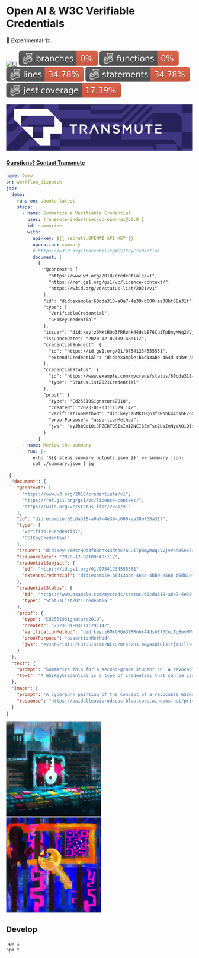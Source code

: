 # Open AI & W3C Verifiable Credentials 

🚧 Experimental 🏗️. 

<!-- [![Demo](https://github.com/transmute-industries/vc-open-ai/actions/workflows/demo.yml/badge.svg)](https://github.com/transmute-industries/vc-open-ai/actions/workflows/demo.yml) -->

[![CI](https://github.com/transmute-industries/vc-open-ai/actions/workflows/ci.yml/badge.svg)](https://github.com/transmute-industries/vc-open-ai/actions/workflows/ci.yml)
![Branches](./badges/coverage-branches.svg)
![Functions](./badges/coverage-functions.svg)
![Lines](./badges/coverage-lines.svg)
![Statements](./badges/coverage-statements.svg)
![Jest coverage](./badges/coverage-jest%20coverage.svg)

<!-- [![NPM](https://nodei.co/npm/@transmute/vc-open-ai.png?mini=true)](https://npmjs.org/package/@transmute/vc-open-ai) -->

<img src="./transmute-banner.png" />

#### [Questions? Contact Transmute](https://transmute.typeform.com/to/RshfIw?typeform-source=vc-open-ai)

```yml
name: Demo
on: workflow_dispatch
jobs:
  demo:
    runs-on: ubuntu-latest
    steps:
      - name: Summarize a Verifiable Credential
        uses: transmute-industries/vc-open-ai@v0.0.1
        id: summarize
        with:
          api-key: ${{ secrets.OPENAI_API_KEY }}
          operation: summary
          # https://w3id.org/traceability#GS1KeyCredential
          document: |
            {
              "@context": [
                "https://www.w3.org/2018/credentials/v1",
                "https://ref.gs1.org/gs1/vc/licence-context/",
                "https://w3id.org/vc/status-list/2021/v1"
              ],
              "id": "did:example:60cda318-a0a7-4e39-b600-ea38bf68a31f",
              "type": [
                "VerifiableCredential",
                "GS1KeyCredential"
              ],
              "issuer": "did:key:z6MktHQo3fRRohk44dsbE76CuiTpBmyMWq2VVjvV6aBSeE3U",
              "issuanceDate": "2020-12-02T09:48:11Z",
              "credentialSubject": {
                "id": "https://id.gs1.org/01/07541234555551",
                "extendsCredential": "did:example:b6d13abe-464d-4bb9-a568-b6d81efd57e3"
              },
              "credentialStatus": {
                "id": "https://www.example.com/mycreds/status/60cda318-a0a7-4e39-b600-ea38bf68a31f",
                "type": "StatusList2021Credential"
              },
              "proof": {
                "type": "Ed25519Signature2018",
                "created": "2023-01-03T11:29:14Z",
                "verificationMethod": "did:key:z6MktHQo3fRRohk44dsbE76CuiTpBmyMWq2VVjvV6aBSeE3U#z6MktHQo3fRRohk44dsbE76CuiTpBmyMWq2VVjvV6aBSeE3U",
                "proofPurpose": "assertionMethod",
                "jws": "eyJhbGciOiJFZERTQSIsImI2NCI6ZmFsc2UsImNyaXQiOlsiYjY0Il19..HZtoLHUCGXalQH8VPClh0TcsQeNKS5i9KWLyASTQYfPIUPDMnLnjgjPJ5TVCn7S4CV7i45aTsUWkfs6cBNntBQ"
              }
            }
      - name: Review the summary
        run: |-
          echo '${{ steps.summary.outputs.json }}' >> summary.json;
          cat ./summary.json | jq
```

```json
 {
  "document": {
    "@context": [
      "https://www.w3.org/2018/credentials/v1",
      "https://ref.gs1.org/gs1/vc/licence-context/",
      "https://w3id.org/vc/status-list/2021/v1"
    ],
    "id": "did:example:60cda318-a0a7-4e39-b600-ea38bf68a31f",
    "type": [
      "VerifiableCredential",
      "GS1KeyCredential"
    ],
    "issuer": "did:key:z6MktHQo3fRRohk44dsbE76CuiTpBmyMWq2VVjvV6aBSeE3U",
    "issuanceDate": "2020-12-02T09:48:11Z",
    "credentialSubject": {
      "id": "https://id.gs1.org/01/07541234555551",
      "extendsCredential": "did:example:b6d13abe-464d-4bb9-a568-b6d81efd57e3"
    },
    "credentialStatus": {
      "id": "https://www.example.com/mycreds/status/60cda318-a0a7-4e39-b600-ea38bf68a31f",
      "type": "StatusList2021Credential"
    },
    "proof": {
      "type": "Ed25519Signature2018",
      "created": "2023-01-03T11:29:14Z",
      "verificationMethod": "did:key:z6MktHQo3fRRohk44dsbE76CuiTpBmyMWq2VVjvV6aBSeE3U#z6MktHQo3fRRohk44dsbE76CuiTpBmyMWq2VVjvV6aBSeE3U",
      "proofPurpose": "assertionMethod",
      "jws": "eyJhbGciOiJFZERTQSIsImI2NCI6ZmFsc2UsImNyaXQiOlsiYjY0Il19..HZtoLHUCGXalQH8VPClh0TcsQeNKS5i9KWLyASTQYfPIUPDMnLnjgjPJ5TVCn7S4CV7i45aTsUWkfs6cBNntBQ"
    }
  },
  "text": {
    "prompt": "Summarize this for a second-grade student:\n  A revocable GS1KeyCredential issued by did:key:z6MktHQo3fRRohk44dsbE76CuiTpBmyMWq2VVjvV6aBSeE3U 2 years ago, describing https://id.gs1.org/01/07541234555551\n  ",
    "text": "A GS1KeyCredential is a type of credential that can be issued by did:key:z6MktHQo3fRRohk44dsbE76CuiTpBmyMWq2VVjvV6aBSeE3U. This credential is revocable, which means that it can be cancelled by the issuer if they need to. The credential is also valid for two years."
  },
  "image": {
    "prompt": "A cyberpunk painting of the concept of a revocable GS1KeyCredential issued by did:key:z6MktHQo3fRRohk44dsbE76CuiTpBmyMWq2VVjvV6aBSeE3U 2 years ago, describing https://id.gs1.org/01/07541234555551\n  ",
    "response": "https://oaidalleapiprodscus.blob.core.windows.net/private/org-..."
  }
}
```

<img src="./img-5UTGHiIXgenetkbtauQk7anK.png" alt="Open AI generated image from a W3C Verifiable Credential"/>
<img src="./img-zCJxKTRR18nt6hcrRChegegT.png" alt="Open AI generated image from a W3C Verifiable Credential"/>

## Develop

```bash
npm i
npm t
```